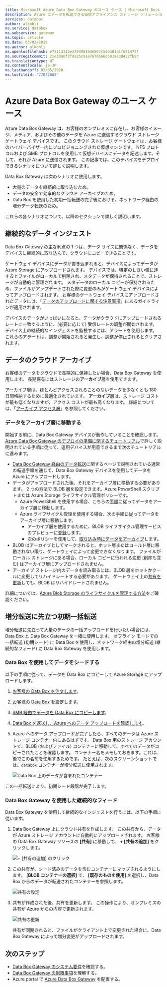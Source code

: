 ```yaml
---
title: Microsoft Azure Data Box Gateway のユース ケース | Microsoft Docs
description: Azure にデータを転送できる仮想アプライアンス ストレージ ソリューションである、Azure Data Box Gateway のユース ケースについて説明します。
services: databox
author: alkohli
ms.service: databox
ms.subservice: gateway
ms.topic: article
ms.date: 03/02/2019
ms.author: alkohli
ms.openlocfilehash: e72113313e27949819db567c550401b1f051473f
ms.sourcegitcommit: 21e33a0f3fda25c91e7670666c601ae3d422fb9c
ms.translationtype: HT
ms.contentlocale: ja-JP
ms.lasthandoff: 02/05/2020
ms.locfileid: "77022683"
---
```

# <a name="use-cases-for-azure-data-box-gateway"></a>Azure Data Box Gateway のユース ケース

Azure Data Box Gateway は、お客様のオンプレミスに存在し、お客様のイメージ、メディア、およびその他のデータを Azure に送信するクラウド ストレージ ゲートウェイ デバイスです。 このクラウド ストレージ ゲートウェイは、お客様のハイパーバイザー内にプロビジョニングされた仮想マシンです。 NFS プロトコルおよび SMB プロトコルを使用して仮想デバイスにデータを記述します。そして、それが Azure に送信されます。 この記事では、このデバイスをデプロイできるシナリオについて詳しく説明します。

Data Box Gateway は次のシナリオに使用します。

- 大量のデータを継続的に取り込むため。
- データの安全で効率的なクラウド アーカイブのため。
- Data Box を使用した初期一括転送の完了後における、ネットワーク経由の増分データ転送のため。

これらの各シナリオについて、以降のセクションで詳しく説明します。


## <a name="continuous-data-ingestion"></a>継続的なデータ インジェスト

Data Box Gateway の主な利点の 1 つは、データ サイズに関係なく、データをデバイスに継続的に取り込んで、クラウドにコピーできることです。

ゲートウェイ デバイスにデータが書き込まれると、デバイスによってデータが Azure Storage にアップロードされます。 デバイスでは、特定のしきい値に達するとファイルがローカルで削除され、メタデータが保持されることで、ストレージが自動的に管理されます。 メタデータのローカル コピーが保持されるため、ファイルがアップデートされた際に変更のみがゲートウェイ デバイスによってアップロードされます。 お客様のゲートウェイ デバイスにアップロードされたデータには、「[データのアップロードに関する注意事項](data-box-gateway-limits.md#data-upload-caveats)」にあるガイドラインが適用されます。

デバイスのデータがいっぱいになると、データがクラウドにアップロードされるレートに一致するように、(必要に応じて) 受信レートの調整が開始されます。 デバイス上の継続的なインジェストを監視するには、アラートを使用します。 これらのアラートは、調整が開始されると発生し、調整が停止されるとクリアされます。

## <a name="cloud-archival-of-data"></a>データのクラウド アーカイブ

お客様のデータをクラウドで長期的に保持したい場合、Data Box Gateway を使用します。 長期保有にはストレージの**アーカイブ**層を使用できます。

アーカイブ層は、ほとんどアクセスされることのないデータを少なくとも 180 日間格納するために最適化されています。 **アーカイブ**層は、ストレージ コストが最も低くなりますが、アクセス コストが最も高くなります。 詳細については、「[アーカイブ アクセス層](/azure/storage/blobs/storage-blob-storage-tiers#archive-access-tier)」を参照してください。

### <a name="move-data-to-archive-tier"></a>データをアーカイブ層に移動する

開始する前に、Data Box Gateway デバイスが動作していることを確認します。 [Azure Data Box Gateway のデプロイの準備に関するチュートリアル](data-box-gateway-deploy-prep.md)で詳しく説明されている手順に従って、運用デバイスが用意できるまで次のチュートリアルに進みます。

- [Data Box Gateway 経由のデータ転送](data-box-gateway-deploy-add-shares.md)に関するページで説明されている通常の転送手順を通じて、Data Box Gateway デバイスを使用してデータを Azure にアップロードします。
- データがアップロードされた後、それをアーカイブ層に移動する必要があります。 2 つの方法で BLOB 層を設定できます。Azure PowerShell スクリプトまたは Azure Storage ライフサイクル管理ポリシーです。  
    - Azure PowerShell を使用する場合、こちらの[手順](/azure/databox/data-box-how-to-set-data-tier#use-azure-powershell-to-set-the-blob-tier)に従ってデータをアーカイブ層に移動します。
    - Azure ライフサイクル管理を使用する場合、次の手順に従ってデータをアーカイブ層に移動します。
        - アーカイブ層を使用するために、BLOB ライフサイクル管理サービスのプレビューに[登録](/azure/storage/common/storage-lifecycle-management-concepts)します。
        - 次のポリシーを使用して、[取り込み時にデータをアーカイブ](/azure/storage/blobs/storage-lifecycle-management-concepts#archive-data-after-ingest)します。
- BLOB はアーカイブとしてマークされると、ホット層またはコールド層に移動されない限り、ゲートウェイによって変更できなくなります。 ファイルがローカル ストレージにある場合、ローカル コピーに行われる変更 (削除も含む) はアーカイブ層にアップロードされません。
- アーカイブ ストレージ内のデータを読み取るには、BLOB 層をホットかクールに変更してリハイドレートする必要があります。 ゲートウェイ上の[共有を更新](data-box-gateway-manage-shares.md#refresh-shares)しても、BLOB はリハイドレートされません。

詳細については、[Azure Blob Storage のライフサイクルを管理する方法](/azure/storage/common/storage-lifecycle-management-concepts)をご確認ください。

## <a name="initial-bulk-transfer-followed-by-incremental-transfer"></a>増分転送に先立つ初期一括転送

増分転送に先立って大量のデータの一括アップロードを行いたい場合には、Data Box と Data Box Gateway を一緒に使用します。 オフライン モードでの一括転送 (初期シード) に Data Box を使用し、ネットワーク経由の増分転送 (継続的なフィード) に Data Box Gateway を使用します。

### <a name="seed-the-data-with-data-box"></a>Data Box を使用してデータをシードする

以下の手順に従って、データを Data Box にコピーして Azure Storage にアップロードします。

1. [お客様の Data Box を注文します](/azure/databox/data-box-deploy-ordered)。
2. [お客様の Data Box を設定します](/azure/databox/data-box-deploy-set-up)。
3. [SMB 経由でデータを Data Box にコピーします](/azure/databox/data-box-deploy-copy-data)。
4. [Data Box を返送し、Azure へのデータ アップロードを確認します](/azure/databox/data-box-deploy-picked-up)。
5. Azure へのデータ アップロードが完了したら、すべてのデータは Azure ストレージ コンテナー内にあるはずです。 Data Box 用のストレージ アカウントで、BLOB (およびファイル) コンテナーに移動して、すべてのデータがコピーされたことを確認します。 コンテナー名をメモしておきます。これは、後でこの名前を使用するためです。 たとえば、次のスクリーンショットでは、`databox` コンテナーが増分転送に使用されます。

    ![Data Box 上のデータが含まれたコンテナー](media/data-box-gateway-use-cases/data-container1.png)

この一括転送により、初期シード段階が完了します。

### <a name="ongoing-feed-with-data-box-gateway"></a>Data Box Gateway を使用した継続的なフィード

Data Box Gateway を使用して継続的なインジェストを行うには、以下の手順に従います。

1. Data Box Gateway 上にクラウド共有を作成します。 この共有から、データが Azure ストレージ アカウントに自動的にアップロードされます。 お客様の Data Box Gateway リソースの **[共有]** に移動して、 **+ [共有の追加]** をクリックします。

    ![\+ [共有の追加] のクリック](media/data-box-gateway-use-cases/add-share1.png)

2. この共有が、シード済みのデータを含むコンテナーにマップされるようにします。 **[BLOB コンテナーの選択]** で、 **[既存のものを使用]** を選択し、Data Box からのデータが転送されたコンテナーを参照します。

    ![共有の設定](media/data-box-gateway-use-cases/share-settings-select-existing-container1.png)

3. 共有が作成された後、共有を更新します。 この操作により、オンプレミスの共有が Azure からの内容で更新されます。

    ![共有の更新](media/data-box-gateway-use-cases/refresh-share1.png)

    共有が同期されると、ファイルがクライアント上で変更された場合に、Data Box Gateway によって増分変更がアップロードされます。

## <a name="next-steps"></a>次のステップ

- [Data Box Gateway のシステム要件](data-box-gateway-system-requirements.md)を確認する。
- [Data Box Gateway の制限事項](data-box-gateway-limits.md)を理解する。
- Azure portal で [Azure Data Box Gateway](data-box-gateway-deploy-prep.md) を配置する。
